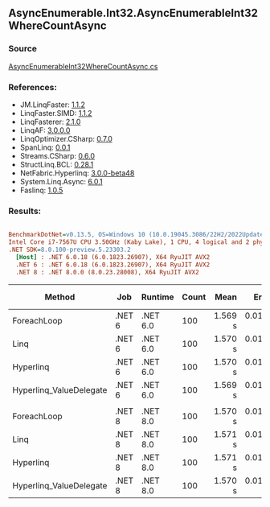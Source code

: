 ﻿## AsyncEnumerable.Int32.AsyncEnumerableInt32WhereCountAsync

### Source
[AsyncEnumerableInt32WhereCountAsync.cs](../LinqBenchmarks/AsyncEnumerable/Int32/AsyncEnumerableInt32WhereCountAsync.cs)

### References:
- JM.LinqFaster: [1.1.2](https://www.nuget.org/packages/JM.LinqFaster/1.1.2)
- LinqFaster.SIMD: [1.1.2](https://www.nuget.org/packages/LinqFaster.SIMD/1.0.3)
- LinqFasterer: [2.1.0](https://www.nuget.org/packages/LinqFasterer/2.1.0)
- LinqAF: [3.0.0.0](https://www.nuget.org/packages/LinqAF/3.0.0.0)
- LinqOptimizer.CSharp: [0.7.0](https://www.nuget.org/packages/LinqOptimizer.CSharp/0.7.0)
- SpanLinq: [0.0.1](https://www.nuget.org/packages/SpanLinq/0.0.1)
- Streams.CSharp: [0.6.0](https://www.nuget.org/packages/Streams.CSharp/0.6.0)
- StructLinq.BCL: [0.28.1](https://www.nuget.org/packages/StructLinq/0.28.1)
- NetFabric.Hyperlinq: [3.0.0-beta48](https://www.nuget.org/packages/NetFabric.Hyperlinq/3.0.0-beta48)
- System.Linq.Async: [6.0.1](https://www.nuget.org/packages/System.Linq.Async/6.0.1)
- Faslinq: [1.0.5](https://www.nuget.org/packages/Faslinq/1.0.5)

### Results:
``` ini

BenchmarkDotNet=v0.13.5, OS=Windows 10 (10.0.19045.3086/22H2/2022Update)
Intel Core i7-7567U CPU 3.50GHz (Kaby Lake), 1 CPU, 4 logical and 2 physical cores
.NET SDK=8.0.100-preview.5.23303.2
  [Host] : .NET 6.0.18 (6.0.1823.26907), X64 RyuJIT AVX2
  .NET 6 : .NET 6.0.18 (6.0.1823.26907), X64 RyuJIT AVX2
  .NET 8 : .NET 8.0.0 (8.0.23.28008), X64 RyuJIT AVX2


```
|                  Method |    Job |  Runtime | Count |    Mean |    Error |   StdDev |        Ratio | RatioSD | Allocated | Alloc Ratio |
|------------------------ |------- |--------- |------ |--------:|---------:|---------:|-------------:|--------:|----------:|------------:|
|             ForeachLoop | .NET 6 | .NET 6.0 |   100 | 1.569 s | 0.0104 s | 0.0098 s |     baseline |         |  25.36 KB |             |
|                    Linq | .NET 6 | .NET 6.0 |   100 | 1.570 s | 0.0124 s | 0.0104 s | 1.00x slower |   0.01x |  25.38 KB |  1.00x more |
|               Hyperlinq | .NET 6 | .NET 6.0 |   100 | 1.570 s | 0.0115 s | 0.0107 s | 1.00x slower |   0.01x |  25.38 KB |  1.00x more |
| Hyperlinq_ValueDelegate | .NET 6 | .NET 6.0 |   100 | 1.569 s | 0.0100 s | 0.0094 s | 1.00x faster |   0.00x |  25.38 KB |  1.00x more |
|                         |        |          |       |         |          |          |              |         |           |             |
|             ForeachLoop | .NET 8 | .NET 8.0 |   100 | 1.570 s | 0.0110 s | 0.0103 s |     baseline |         |  17.38 KB |             |
|                    Linq | .NET 8 | .NET 8.0 |   100 | 1.571 s | 0.0115 s | 0.0107 s | 1.00x slower |   0.01x |  18.01 KB |  1.04x more |
|               Hyperlinq | .NET 8 | .NET 8.0 |   100 | 1.571 s | 0.0118 s | 0.0110 s | 1.00x slower |   0.00x |  17.39 KB |  1.00x more |
| Hyperlinq_ValueDelegate | .NET 8 | .NET 8.0 |   100 | 1.570 s | 0.0109 s | 0.0102 s | 1.00x faster |   0.01x |  17.39 KB |  1.00x more |
